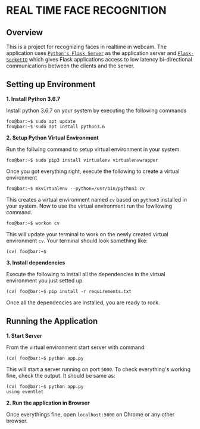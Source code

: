 # REAL TIME FACE RECOGNITION

## Overview

This is a project for recognizing faces in realtime in webcam. The application uses [`Python's Flask Server`](http://flask.pocoo.org/) as the application server and [`Flask-SocketIO`](https://flask-socketio.readthedocs.io/en/latest/) which gives Flask applications access to low latency bi-directional communications between the clients and the server.

## Setting up Environment

**1. Install Python 3.6.7**

Install python 3.6.7 on your system by executing the following commands

```console
foo@bar:~$ sudo apt update
foo@bar:~$ sudo apt install python3.6
```

**2. Setup Python Virtual Environment**

Run the follwing command to setup virtual environment in your system.

```console
foo@bar:~$ sudo pip3 install virtualenv virtualenvwrapper
```

Once you got everything right, execute the following to create a virtual environment

```console
foo@bar:~$ mkvirtualenv --python=/usr/bin/python3 cv
```

This creates a virtual environment named `cv` based on `python3` installed in your system. Now to use the virtual environment run the fowllowing command.

```console
foo@bar:~$ workon cv
```

This will update your terminal to work on the newly created virtual environment `cv`. Your terminal should look something like:

```console
(cv) foo@bar:~$ 
```

**3. Install dependencies**

Execute the following to install all the dependencies in the virtual environment you just setted up.

```console
(cv) foo@bar:~$ pip install -r requirements.txt
```

Once all the dependencies are installed, you are ready to rock.

## Running the Application

**1. Start Server**

From the virtual environment start server with command:

```console
(cv) foo@bar:~$ python app.py
```

This will start a server running on port `5000`. To check everything's working fine, check the output. It should be same as:

```console
(cv) foo@bar:~$ python app.py
using eventlet
```

**2. Run the application in Browser**

Once everythings fine, open `localhost:5000` on Chrome or any other browser.